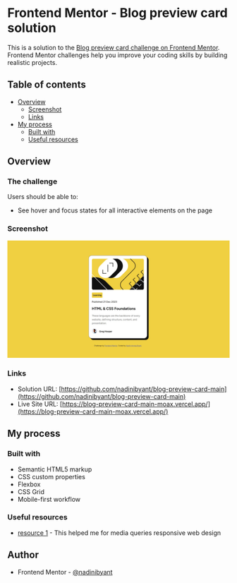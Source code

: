 # Frontend Mentor - Blog preview card solution

This is a solution to the [Blog preview card challenge on Frontend Mentor](https://www.frontendmentor.io/challenges/blog-preview-card-ckPaj01IcS). Frontend Mentor challenges help you improve your coding skills by building realistic projects. 

## Table of contents

- [Overview](#overview)
  - [Screenshot](#screenshot)
  - [Links](#links)
- [My process](#my-process)
  - [Built with](#built-with)
  - [Useful resources](#useful-resources)

## Overview

### The challenge

Users should be able to:

- See hover and focus states for all interactive elements on the page

### Screenshot

![](/assets/images/screenshot.jpg)

### Links

- Solution URL: [https://github.com/nadinibyant/blog-preview-card-main](https://github.com/nadinibyant/blog-preview-card-main)
- Live Site URL: [https://blog-preview-card-main-moax.vercel.app/](https://blog-preview-card-main-moax.vercel.app/)

## My process

### Built with

- Semantic HTML5 markup
- CSS custom properties
- Flexbox
- CSS Grid
- Mobile-first workflow

### Useful resources

- [resource 1](https://www.w3schools.com/css/css_rwd_mediaqueries.asp) - This helped me for media queries responsive web design

## Author
- Frontend Mentor - [@nadinibyant](https://www.frontendmentor.io/profile/nadinibyant)
